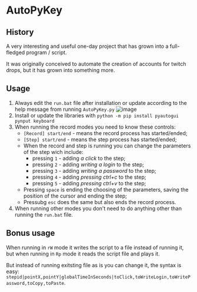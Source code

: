 # AutoPyKey

## History
A very interesting and useful one-day project that has grown into a full-fledged program / script.

It was originally conceived to automate the creation of accounts for twitch drops, but it has grown into something more.

## Usage
1. Always edit the `run.bat` file after installation or update according to the help message from running `AutoPyKey.py`
   ![image](https://github.com/user-attachments/assets/e52d6151-bc7c-41a6-8057-7b508e03d1a6)
2. Install or update the libraries with `python -m pip install pyautogui pynput keyboard`
3. When running the record modes you need to know these controls:
   * `[Record] start/end` - means the record process has started/ended;
   * `[Step] start/end` - means the step process has started/ended;
   * When the record and step is running you can change the parameters of the step wich include:
     * pressing `1` - adding _a click_ to the step;
     * pressing `2` - adding _writing a login_ to the step;
     * pressing `3` - adding _writing a password_ to the step;
     * pressing `4` - adding _pressing ctrl+c_ to the step;
     * pressing `5` - adding _pressing ctrl+v_ to the step;
   * Pressing `space` is ending the choosing of the parameters, saving the position of the cursor and ending the step;
   * Pressubg `esc` does the same but also ends the record process.
4. When running other modes you don't need to do anything other than running the `run.bat` file.

## Bonus usage
When running in `rW` mode it writes the script to a file instead of running it, but when running in `Rp` mode it reads the script file and plays it.

But instead of running exitsting file as is you can change it, the syntax is easy: `stepid|pointX,pointY|globalTimeInSeconds|toClick,toWriteLogin,toWritePassword,toCopy,toPaste`.
